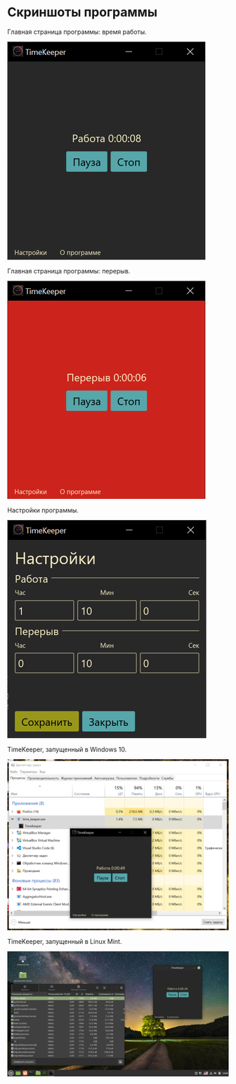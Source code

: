 # Скриншоты программы

Главная страница программы: время работы.

![](main_win.png)

Главная страница программы: перерыв.

![](main_win2.png)

Настройки программы.

![](settings.png)

TimeKeeper, запущенный в Windows 10.

![](time_keeper_win.png)

TimeKeeper, запущенный в Linux Mint.

![](time_keeper_linux.png)